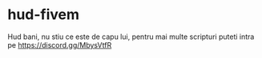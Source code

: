 # hud-fivem
Hud bani, nu stiu ce este de capu lui, pentru mai multe scripturi puteti intra pe https://discord.gg/MbysVtfR
